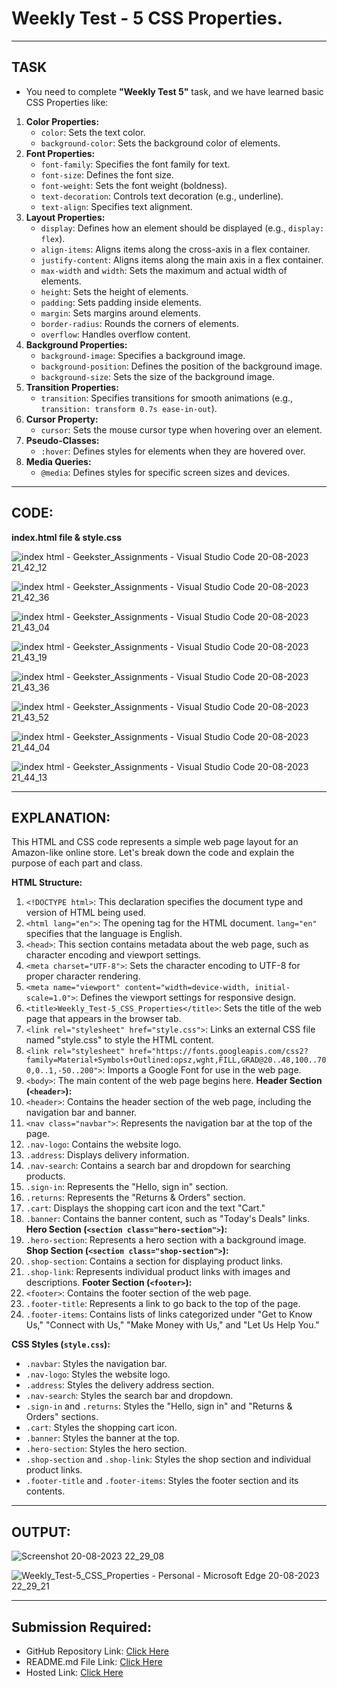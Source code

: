 # Weekly Test - 5 CSS Properties.
---
## TASK 
- You need to complete **"Weekly Test 5"** task, and we have learned basic CSS Properties like:
1. **Color Properties:**
   - `color`: Sets the text color.
   - `background-color`: Sets the background color of elements.
2. **Font Properties:**
   - `font-family`: Specifies the font family for text.
   - `font-size`: Defines the font size.
   - `font-weight`: Sets the font weight (boldness).
   - `text-decoration`: Controls text decoration (e.g., underline).
   - `text-align`: Specifies text alignment.
3. **Layout Properties:**
   - `display`: Defines how an element should be displayed (e.g., `display: flex`).
   - `align-items`: Aligns items along the cross-axis in a flex container.
   - `justify-content`: Aligns items along the main axis in a flex container.
   - `max-width` and `width`: Sets the maximum and actual width of elements.
   - `height`: Sets the height of elements.
   - `padding`: Sets padding inside elements.
   - `margin`: Sets margins around elements.
   - `border-radius`: Rounds the corners of elements.
   - `overflow`: Handles overflow content.
4. **Background Properties:**
   - `background-image`: Specifies a background image.
   - `background-position`: Defines the position of the background image.
   - `background-size`: Sets the size of the background image.
5. **Transition Properties:**
   - `transition`: Specifies transitions for smooth animations (e.g., `transition: transform 0.7s ease-in-out`).
6. **Cursor Property:**
   - `cursor`: Sets the mouse cursor type when hovering over an element.
7. **Pseudo-Classes:**
   - `:hover`: Defines styles for elements when they are hovered over.
8. **Media Queries:**
   - `@media`: Defines styles for specific screen sizes and devices.
---
## CODE:

**index.html file & style.css**

![index html - Geekster_Assignments - Visual Studio Code 20-08-2023 21_42_12](https://github.com/Abhishek-Sharma-007/Geekster_Assignments/assets/84591804/fe106318-ac64-4746-8348-246ddc8fd3c8)

![index html - Geekster_Assignments - Visual Studio Code 20-08-2023 21_42_36](https://github.com/Abhishek-Sharma-007/Geekster_Assignments/assets/84591804/332b7e70-5eaa-447c-821c-f962fbe7b24d)

![index html - Geekster_Assignments - Visual Studio Code 20-08-2023 21_43_04](https://github.com/Abhishek-Sharma-007/Geekster_Assignments/assets/84591804/731d6c4e-ad9d-4f5e-8609-adbf94675a8a)

![index html - Geekster_Assignments - Visual Studio Code 20-08-2023 21_43_19](https://github.com/Abhishek-Sharma-007/Geekster_Assignments/assets/84591804/df2266d4-2206-4a18-b15c-909b969bea12)

![index html - Geekster_Assignments - Visual Studio Code 20-08-2023 21_43_36](https://github.com/Abhishek-Sharma-007/Geekster_Assignments/assets/84591804/fa05fb58-8657-46ea-9fde-5e3d059d79e2)

![index html - Geekster_Assignments - Visual Studio Code 20-08-2023 21_43_52](https://github.com/Abhishek-Sharma-007/Geekster_Assignments/assets/84591804/86a4bb99-dcf3-4bba-852c-92d80b84cbfe)

![index html - Geekster_Assignments - Visual Studio Code 20-08-2023 21_44_04](https://github.com/Abhishek-Sharma-007/Geekster_Assignments/assets/84591804/ec0ef7e2-7c1d-4e2f-a9c2-084ec66a05cf)

![index html - Geekster_Assignments - Visual Studio Code 20-08-2023 21_44_13](https://github.com/Abhishek-Sharma-007/Geekster_Assignments/assets/84591804/877abed7-55bf-4e96-b5c4-3184609dc41d)

---
## EXPLANATION:
This HTML and CSS code represents a simple web page layout for an Amazon-like online store. Let's break down the code and explain the purpose of each part and class.

**HTML Structure:**
1. `<!DOCTYPE html>`: This declaration specifies the document type and version of HTML being used.
2. `<html lang="en">`: The opening tag for the HTML document. `lang="en"` specifies that the language is English.
3. `<head>`: This section contains metadata about the web page, such as character encoding and viewport settings.
4. `<meta charset="UTF-8">`: Sets the character encoding to UTF-8 for proper character rendering.
5. `<meta name="viewport" content="width=device-width, initial-scale=1.0">`: Defines the viewport settings for responsive design.
6. `<title>Weekly_Test-5_CSS_Properties</title>`: Sets the title of the web page that appears in the browser tab.
7. `<link rel="stylesheet" href="style.css">`: Links an external CSS file named "style.css" to style the HTML content.
8. `<link rel="stylesheet" href="https://fonts.googleapis.com/css2?family=Material+Symbols+Outlined:opsz,wght,FILL,GRAD@20..48,100..700,0..1,-50..200">`: Imports a Google Font for use in the web page.
9. `<body>`: The main content of the web page begins here.
**Header Section (`<header>`):**
10. `<header>`: Contains the header section of the web page, including the navigation bar and banner.
11. `<nav class="navbar">`: Represents the navigation bar at the top of the page.
12. `.nav-logo`: Contains the website logo.
13. `.address`: Displays delivery information.
14. `.nav-search`: Contains a search bar and dropdown for searching products.
15. `.sign-in`: Represents the "Hello, sign in" section.
16. `.returns`: Represents the "Returns & Orders" section.
17. `.cart`: Displays the shopping cart icon and the text "Cart."
18. `.banner`: Contains the banner content, such as "Today's Deals" links.
**Hero Section (`<section class="hero-section">`):**
19. `.hero-section`: Represents a hero section with a background image.
**Shop Section (`<section class="shop-section">`):**
20. `.shop-section`: Contains a section for displaying product links.
21. `.shop-link`: Represents individual product links with images and descriptions.
**Footer Section (`<footer>`):**
22. `<footer>`: Contains the footer section of the web page.
23. `.footer-title`: Represents a link to go back to the top of the page.
24. `.footer-items`: Contains lists of links categorized under "Get to Know Us," "Connect with Us," "Make Money with Us," and "Let Us Help You."

**CSS Styles (`style.css`):**
- `.navbar`: Styles the navigation bar.
- `.nav-logo`: Styles the website logo.
- `.address`: Styles the delivery address section.
- `.nav-search`: Styles the search bar and dropdown.
- `.sign-in` and `.returns`: Styles the "Hello, sign in" and "Returns & Orders" sections.
- `.cart`: Styles the shopping cart icon.
- `.banner`: Styles the banner at the top.
- `.hero-section`: Styles the hero section.
- `.shop-section` and `.shop-link`: Styles the shop section and individual product links.
- `.footer-title` and `.footer-items`: Styles the footer section and its contents.
---     
## OUTPUT:

![Screenshot 20-08-2023 22_29_08](https://github.com/Abhishek-Sharma-007/Geekster_Assignments/assets/84591804/430fa384-74b1-4600-83bd-bd85fdb677f5)

![Weekly_Test-5_CSS_Properties - Personal - Microsoft​ Edge 20-08-2023 22_29_21](https://github.com/Abhishek-Sharma-007/Geekster_Assignments/assets/84591804/27c43d25-02f7-4a3c-940c-20372063c556)

---
## Submission Required:
- GitHub Repository Link: [Click Here](https://github.com/Abhishek-Sharma-007/Geekster_Assignments/tree/master/9_Weekly_Test-5_CSS_Properties)
- README.md File Link: [Click Here](https://github.com/Abhishek-Sharma-007/Geekster_Assignments/blob/master/9_Weekly_Test-5_CSS_Properties/README.md)
- Hosted Link: [Click Here](https://abhishek-sharma-007.github.io/Geekster_Assignments/9_Weekly_Test-5_CSS_Properties/index.html)
